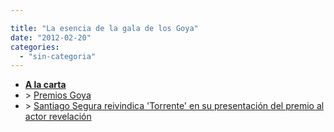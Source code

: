 ```yaml
---

title: "La esencia de la gala de los Goya"
date: "2012-02-20"
categories: 
  - "sin-categoria"
---
```


- [**A la carta**](https://www.rtve.es/alacarta/ "A la carta")
- \> [Premios Goya](https://www.rtve.es/alacarta/videos-audios/premios-goya/ "Premios Goya")
- \> [Santiago Segura reivindica 'Torrente' en su presentación del premio al actor revelación](https://www.rtve.es/alacarta/videos/premios-goya/santiago-segura-reivindica-torrente-presentacion-del-premio-actor-revelacion/1326938/ "Santiago Segura reivindica 'Torrente' en su presentación del premio al actor revelación")
